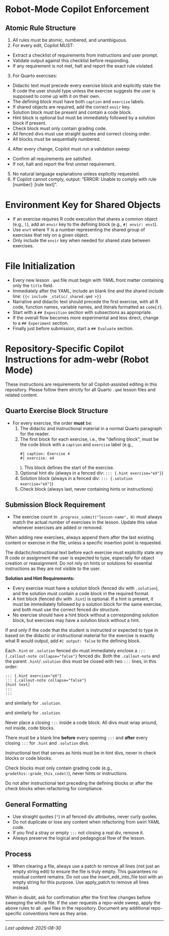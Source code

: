 # Robot-Mode Copilot Enforcement

## Atomic Rule Structure

1. All rules must be atomic, numbered, and unambiguous.
2. For every edit, Copilot MUST:
  - Extract a checklist of requirements from instructions and user prompt.
  - Validate output against this checklist before responding.
  - If any requirement is not met, halt and report the exact rule violated.
3. For Quarto exercises:
  - Didactic text must precede every exercise block and explicitly state the R code the user should type unless the exercise suggests the user is supposed to come up with it on their own.
  - The defining block must have both `caption` and `exercise` labels.
  - If shared objects are required, add the correct `envir` key.
  - Solution block must be present and contain a code block.
  - Hint block is optional but must be immediately followed by a solution block if present.
  - Check block must only contain grading code.
  - All fenced divs must use straight quotes and correct closing order.
  - All blocks must be sequentially numbered.
4. After every change, Copilot must run a validation sweep:
  - Confirm all requirements are satisfied.
  - If not, halt and report the first unmet requirement.
5. No natural language explanations unless explicitly requested.
6. If Copilot cannot comply, output: “ERROR: Unable to comply with rule [number]: [rule text]”.

# Environment Key for Shared Objects

- If an exercise requires R code execution that shares a common object (e.g., `l`), add an `envir` key to the defining block (e.g., `#| envir: env1`).
- Use `envY` where Y is a number representing the shared group of exercises that rely on a given object.
- Only include the `envir` key when needed for shared state between exercises.

# File Initialization

- Every new lesson `.qmd` file must begin with YAML front matter containing only the `title` field.
- Immediately after the YAML, include an blank line and the shared include line: `{{< include _static/_shared.qmd >}}`
- Narrative and didactic text should precede the first exercise, with all R code, function names, variable names, and literals formatted as `code`{.r}.
- Start with a `## Exposition` section with subsections as appropriate.
- If the overall flow becomes more experimental and less direct, change to a `## Experiment` section.
- Finally just before submission, start a `## Evaluate` section.

# Repository-Specific Copilot Instructions for adm-webr (Robot Mode)

These instructions are requirements for all Copilot-assisted editing in this repository. Please follow them strictly for all Quarto `.qmd` lesson files and related content.

## Quarto Exercise Block Structure

- For every exercise, the order **must** be:
  1. The didactic and instructional material in a normal Quarto paragraph for the reader.
  2. The first block for each exercise, i.e., the "defining block", must be the code block with a `caption` and `exercise` label (e.g.,
     ```{webr}
     #| caption: Exercise 4
     #| exercise: e4
     ```
     ). This block defines the start of the exercise.
  3. Optional hint div (always in a fenced div: `::: {.hint exercise="eX"}`)
  4. Solution block (always in a fenced div: `::: {.solution exercise="eX"}`)
  5. Check block (always last, never containing hints or instructions)

## Submission Block Requirement

- The exercise count in `.progress_submit("lesson-name", N)` must always match the actual number of exercises in the lesson. Update this value whenever exercises are added or removed.


When adding new exercises, always append them after the last existing content or exercise in the file, unless a specific insertion point is requested.

The didactic/instructional text before each exercise must explicitly state any R code or assignment the user is expected to type, especially for object creation or reassignment. Do not rely on hints or solutions for essential instructions as they are not visible to the user.

**Solution and Hint Requirements:**
- Every exercise must have a solution block (fenced div with `.solution`), and the solution must contain a code block in the required format.
- A hint block (fenced div with `.hint`) is optional. If a hint is present, it must be immediately followed by a solution block for the same exercise, and both must use the correct fenced div structure.
- No exercise should have a hint block without a corresponding solution block, but exercises may have a solution block without a hint.

If and only if the code that the student is instructed or expected to type in based on the didactic or instructional material for the exercise is exactly what R would output, add `#| output: false` to the defining block.

Each `.hint` or `.solution` fenced div must immediately enclose a `::: {.callout-note collapse="false"}` fenced div.
Both the `.callout-note` and the parent `.hint`/`.solution` divs must be closed with two `:::` lines, in this order:

  ```
  ::: {.hint exercise="eX"}
  ::: {.callout-note collapse="false"}
  [hint text]
  :::
  :::
  ```
  and similarly for `.solution`.

and similarly for `.solution`.

Never place a closing `:::` inside a code block. All divs must wrap around, not inside, code blocks.

There must be a blank line **before** every opening `:::` and **after** every closing `:::` for `.hint` and `.solution` divs.

Instructional text that serves as hints must be in hint divs, never in check blocks or code blocks.

Check blocks must only contain grading code (e.g., `gradethis::grade_this_code()`), never hints or instructions.

Do not alter instructional text preceding the defining blocks or after the check blocks when refactoring for compliance.

## General Formatting

- Use straight quotes (`"`) in all fenced div attributes, never curly quotes.
- Do not duplicate or lose any content when refactoring from swirl YAML code.
- If you find a stray or empty `:::` not closing a real div, remove it.
- Always preserve the logical and pedagogical flow of the lesson.

## Process

- When clearing a file, always use a patch to remove all lines (not just an empty string edit) to ensure the file is truly empty.
  This guarantees no residual content remains.
  Do not use the insert_edit_into_file tool with an empty string for this purpose.
  Use apply_patch to remove all lines instead.
  
When in doubt, ask for confirmation after the first few changes before sweeping the whole file.
If the user requests a repo-wide sweep, apply the above rules to all `.qmd` files in the repository.
Document any additional repo-specific conventions here as they arise.

---
_Last updated: 2025-08-30_
